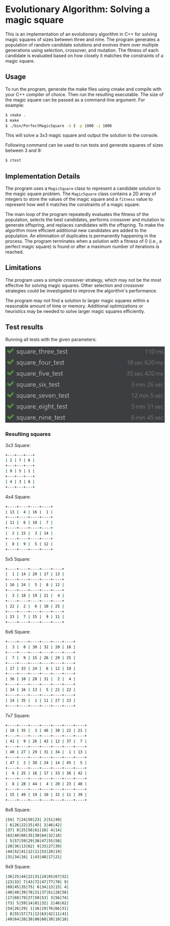 # Evolutionary Algorithm: Solving a magic square

This is an implementation of an evolutionary algorithm in C++ for solving magic squares of sizes between three and nine.
The program generates a population of random candidate solutions and evolves them over multiple generations using selection, crossover, and mutation.
The fitness of each candidate is evaluated based on how closely it matches the constraints of a magic square.

## Usage

To run the program, generate the make files using cmake and compile with your C++ compiler of choice.
Then run the resulting executable. The size of the magic square can be passed as a command-line argument. For example:

```bash
$ cmake .
$ make
$ ./bin/PerfectMagicSquare -d 3 -p 1000 -i 1000
```

This will solve a 3x3 magic square and output the solution to the console.

Following command can be used to run tests and generate squares of sizes between 3 and 9:

```bash
$ ctest
```

## Implementation Details

The program uses a `MagicSquare` class to represent a candidate solution to the magic square problem. The `MagicSquare` class contains a 2D array of integers to store the values of the magic square and a `fitness` value to represent how well it matches the constraints of a magic square.

The main loop of the program repeatedly evaluates the fitness of the population, selects the best candidates,
performs crossover and mutation to generate offspring,
and replaces candidates with the offspring. To make the algorithm more efficient additional new candidates are added to the population.
An elimination of duplicates is permanently happening in the process.
The program terminates when a solution with a fitness of 0 (i.e., a perfect magic square) is found or after a maximum number of iterations is reached.

## Limitations

The program uses a simple crossover strategy, which may not be the most effective for solving magic squares.
Other selection and crossover strategies could be investigated to improve the algorithm's performance.

The program may not find a solution to larger magic squares within a reasonable amount of time or memory.
Additional optimizations or heuristics may be needed to solve larger magic squares efficiently.

## Test results

Running all tests with the given parameters:

![results_image](img/tests.png "Test results")

### Resulting squares

3x3 Square:
```bash
+---+---+---+
| 2 | 7 | 6 |
+---+---+---+
| 9 | 5 | 1 |
+---+---+---+
| 4 | 3 | 8 |
+---+---+---+
```

4x4 Square:
```bash
+----+----+----+----+
| 13 |  4 | 16 |  1 |
+----+----+----+----+
| 11 |  6 | 10 |  7 |
+----+----+----+----+
|  2 | 15 |  3 | 14 |
+----+----+----+----+
|  8 |  9 |  5 | 12 |
+----+----+----+----+
```

5x5 Square:
```bash
+----+----+----+----+----+
|  1 | 14 | 20 | 17 | 13 |
+----+----+----+----+----+
| 16 | 24 |  5 |  8 | 12 |
+----+----+----+----+----+
|  3 | 18 | 19 | 21 |  4 |
+----+----+----+----+----+
| 22 |  2 |  6 | 10 | 25 |
+----+----+----+----+----+
| 23 |  7 | 15 |  9 | 11 |
+----+----+----+----+----+
```

6x6 Square:
```bash
+----+----+----+----+----+----+
|  3 |  8 | 30 | 32 | 20 | 18 |
+----+----+----+----+----+----+
|  7 |  9 | 15 | 26 | 29 | 25 |
+----+----+----+----+----+----+
| 17 | 33 | 24 |  6 | 12 | 19 |
+----+----+----+----+----+----+
| 36 | 10 | 28 | 31 |  2 |  4 |
+----+----+----+----+----+----+
| 34 | 16 | 13 |  5 | 21 | 22 |
+----+----+----+----+----+----+
| 14 | 35 |  1 | 11 | 27 | 23 |
+----+----+----+----+----+----+
```

7x7 Square:
```bash
+----+----+----+----+----+----+----+
| 18 | 35 |  3 | 46 | 30 | 22 | 21 |
+----+----+----+----+----+----+----+
| 41 |  9 | 26 | 43 | 12 | 37 |  7 |
+----+----+----+----+----+----+----+
| 40 | 27 | 29 | 31 | 34 |  1 | 13 |
+----+----+----+----+----+----+----+
| 47 |  2 | 38 | 24 | 14 | 45 |  5 |
+----+----+----+----+----+----+----+
|  6 | 25 | 16 | 17 | 33 | 36 | 42 |
+----+----+----+----+----+----+----+
|  8 | 28 | 44 |  4 | 20 | 23 | 48 |
+----+----+----+----+----+----+----+
| 15 | 49 | 19 | 10 | 32 | 11 | 39 |
+----+----+----+----+----+----+----+
```

8x8 Square:
```bash
|54| 7|24|50|23| 2|51|49|
| 6|26|22|15|45| 3|46|42|
|37| 8|25|56|61|10| 4|14|
|63|40|60|35|30|64|32|18|
| 5|57|59|29|38|47|55|58|
|20|36|13|62| 9|33|27|39|
|44|52|41|12|11|53|28|19|
|31|34|16| 1|43|48|17|21|

```

9x9 Square:
```bash
|36|25|44|22|31|24|65|67|52|
|23|33| 7|43|72|47|77|70| 9|
|69|45|35|75| 6|34|13|15| 4|
|40|48|39|78|21|37|61|28|58|
|17|68|79|27|50|53| 3|56|74|
|73| 5|59|14|81|32| 2|46|62|
|54|26|29| 1|16|19|76|66|51|
| 8|55|57|71|12|63|42|11|41|
|49|64|20|38|80|60|30|10|18|
```